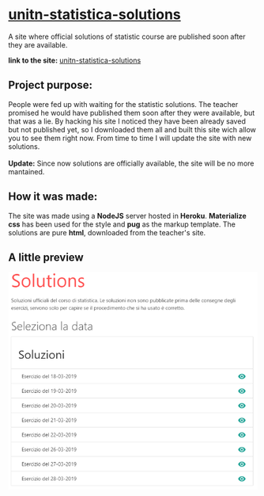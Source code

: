 # [unitn-statistica-solutions](https://unitn-statistica-solutions.herokuapp.com/)
A site where official solutions of statistic course are published soon after they are available.

__link to the site:__ [unitn-statistica-solutions](https://unitn-statistica-solutions.herokuapp.com/)

## Project purpose:
People were fed up with waiting for the statistic solutions. The teacher promised he would have published them soon after they were available, but that was a lie. By hacking his site I noticed they have been already saved but not published yet, so I downloaded them all and built this site wich allow you to see them right now. From time to time I will update the site with new solutions.
<br/><br/>**Update:** Since now solutions are officially available, the site will be no more mantained.

## How it was made:
The site was made using a **NodeJS** server hosted in **Heroku**. **Materialize css** has been used for the style and **pug** as the markup template. The solutions are pure **html**, downloaded from the teacher's site.

## A little preview

![Part of the site preview](https://github.com/euberdeveloper/unitn-statistica-solutions/blob/master/doc/soluzioni_screen.png)
